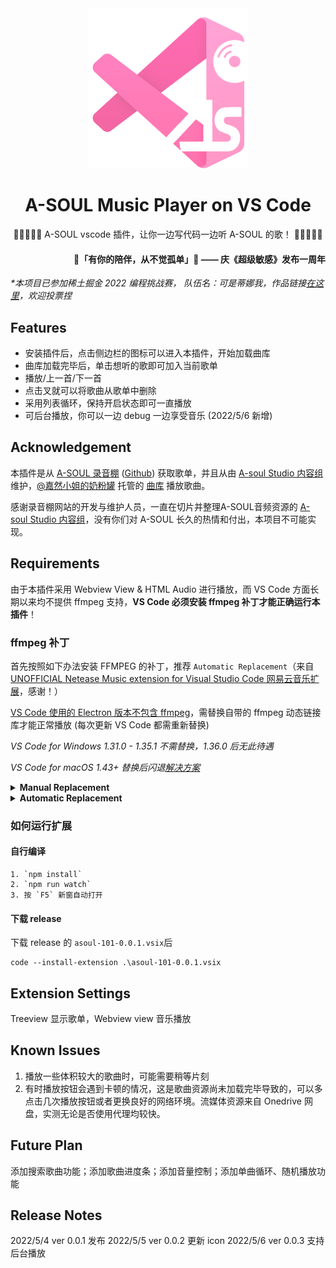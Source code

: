 <div align="center"> 


<img src="https://raw.githubusercontent.com/karumo10/asoul-101/main/assets/ext-logo.png" alt="icon" width="256px">

# A-SOUL Music Player on VS Code




🍦🍬🥣🐺✨ A-SOUL vscode 插件，让你一边写代码一边听 A-SOUL 的歌！ 🍦🍬🥣🐺✨


</div>

<div align="right"> 

#### 🎵「有你的陪伴，从不觉孤单」🎵 —— 庆《超级敏感》发布一周年

</div>

*\*本项目已参加稀土掘金 2022 编程挑战赛， 队伍名：可是蒂娜我，作品链接[在这里](https://hackathon2022.juejin.cn/#/works/detail?unique=YfGUyQ0sUy_Cljd7BlL98g)，欢迎投票捏*
## Features

+ 安装插件后，点击侧边栏的图标可以进入本插件，开始加载曲库
+ 曲库加载完毕后，单击想听的歌即可加入当前歌单
+ 播放/上一首/下一首
+ 点击叉就可以将歌曲从歌单中删除
+ 采用列表循环，保持开启状态即可一直播放
+ 可后台播放，你可以一边 debug 一边享受音乐 (2022/5/6 新增)

## Acknowledgement
本插件是从 [A-SOUL 录音棚](studio.asf.ink) ([Github](https://github.com/chobitsnerv/lite-web-studio/tree/a-soul)) 获取歌单，并且从由 [A-soul Studio 内容组](https://space.bilibili.com/674044855) 维护，[@嘉然小姐的奶粉罐](https://space.bilibili.com/5273959) 托管的 [曲库](https://as-archive-load-balance.kzmidc.workers.dev/Normalized%20Audio%20New/) 播放歌曲。

感谢录音棚网站的开发与维护人员，一直在切片并整理A-SOUL音频资源的 [A-soul Studio 内容组](https://space.bilibili.com/674044855)，没有你们对 A-SOUL 长久的热情和付出，本项目不可能实现。


## Requirements

由于本插件采用 Webview View & HTML Audio 进行播放，而 VS Code 方面长期以来均不提供 ffmpeg 支持，**VS Code 必须安装 ffmpeg 补丁才能正确运行本插件**！

### ffmpeg 补丁
首先按照如下办法安装 FFMPEG 的补丁，推荐 `Automatic Replacement`（来自[UNOFFICIAL Netease Music extension for Visual Studio Code 网易云音乐扩展](https://github.com/nondanee/vsc-netease-music)，感谢！）

[VS Code 使用的 Electron 版本不包含 ffmpeg](https://stackoverflow.com/a/51735036)，需替换自带的 ffmpeg 动态链接库才能正常播放 (每次更新 VS Code 都需重新替换)

*VS Code for Windows 1.31.0 - 1.35.1 不需替换，1.36.0 后无此待遇*

*VS Code for macOS 1.43+ 替换后闪退[解决方案](https://github.com/nondanee/vsc-netease-music/issues/86#issuecomment-786546931)*

<details><summary>
<b>Manual Replacement</b>
</summary>

通过 VS Code 版本在 `https://raw.githubusercontent.com/Microsoft/vscode/%version%/.yarnrc` 查看其使用的 Electron 版本，并于 `https://github.com/electron/electron/releases/tag/%version%` 下载对应的 **Electron 完整版本**进行替换

#### Windows
下载 **electron-%version%-win32-%arch%.zip**

替换 `./ffmpeg.dll`

#### macOS
下载 **electron-%version%-darwin-x64.zip**

替换 `./Electron.app/Contents/Frameworks/Electron\ Framework.framework/Libraries/libffmpeg.dylib`

#### Linux
下载 **electron-%version%-linux-%arch%.zip**

替换 `./libffmpeg.so`

</details>

<details><summary>
<b>Automatic Replacement</b>
</summary>

使用 Python 脚本替换 (使用[淘宝 Electron 镜像](https://npm.taobao.org/mirrors/electron/)，兼容 Python 2/3，绝大部分发行版自带环境)

**默认安装位置下 Linux 和 Windows 需要以管理员身份运行，macOS 不需要**

#### Windows Powershell

```powershell
Invoke-RestMethod https://gist.githubusercontent.com/nondanee/f157bbbccecfe29e48d87273cd02e213/raw | python
```

#### Unix Shell

```
curl https://gist.githubusercontent.com/nondanee/f157bbbccecfe29e48d87273cd02e213/raw | python
```

如果 VS Code 使用默认配置安装，脚本会自动寻找并替换，若自定义了安装位置，请自行修改 [installation](https://gist.github.com/nondanee/f157bbbccecfe29e48d87273cd02e213#file-helper-py-L20)

</details>


### 如何运行扩展
#### 自行编译
```
1. `npm install`
2. `npm run watch`
3. 按 `F5` 新窗自动打开
```

#### 下载 release
下载 release 的 `asoul-101-0.0.1.vsix`后
```
code --install-extension .\asoul-101-0.0.1.vsix
```

## Extension Settings

Treeview 显示歌单，Webview view 音乐播放

## Known Issues

1. 播放一些体积较大的歌曲时，可能需要稍等片刻
2. 有时播放按钮会遇到卡顿的情况，这是歌曲资源尚未加载完毕导致的，可以多点击几次播放按钮或者更换良好的网络环境。流媒体资源来自 Onedrive 网盘，实测无论是否使用代理均较快。

## Future Plan

添加搜索歌曲功能；添加歌曲进度条；添加音量控制；添加单曲循环、随机播放功能

## Release Notes

2022/5/4 ver 0.0.1 发布
2022/5/5 ver 0.0.2 更新 icon
2022/5/6 ver 0.0.3 支持后台播放
